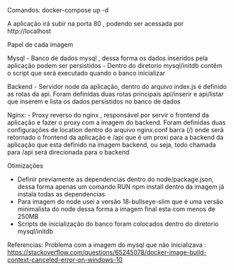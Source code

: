 Comandos: 
docker-compose up -d 

A aplicação irá subir na porta 80 , podendo ser acessada por 
http://localhost

Papel de cada imagem 

Mysql
	- Banco de dados mysql , dessa forma os dados inseridos pela aplicação podem ser persistidos 
	- Dentro do diretorio mysql/initdb contêm o script que será executado quando o banco inicializar 

Backend 
	- Servidor node da aplicação,  dentro do arquivo index.js é definido as rotas da api. Foram definidas duas rotas principais api/inserir e api/listar que inserem e lista os dados persistidos no banco de dados 

Nginx: 
	- Proxy reverso do nginx , responsável por servir o frontend da aplicação e fazer o proxy com a imagem do backend. Foram definidas duas configurações de location  dentro do arquivo nginx.conf  barra (/) onde será retornado o frontend da aplicação e /api  que é um proxi para a backend da aplicação que esta definido na imagem backend, ou seja, todo chamada para /api será direcionada para o backend 


Otimizações 
- Definir previamente as dependencias dentro do node/package.json, dessa forma apenas um comando RUN npm install dentro da imagem já instala todas as dependencias 
- Para imagem do node usei a versão 18-bullseye-slim  que  é uma versão minimalista do node dessa forma a imagem final esta com menos de 250MB 
- Scripts de inicialização do banco foram colocados dentro do diretorio mysql/initdb 

Referencias: 
Problema com a imagem do mysql que não inicializava : 
https://stackoverflow.com/questions/65245078/docker-image-build-context-canceled-error-on-windows-10 

